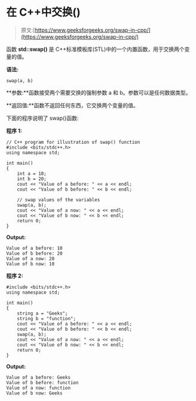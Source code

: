 # 在 C++中交换()

> 原文:[https://www.geeksforgeeks.org/swap-in-cpp/](https://www.geeksforgeeks.org/swap-in-cpp/)

函数 **std::swap()** 是 C++标准模板库(STL)中的一个内置函数，用于交换两个变量的值。

**语法:**

```
swap(a, b)

```

**参数:**函数接受两个需要交换的强制参数 a 和 b。参数可以是任何数据类型。

**返回值:**函数不返回任何东西，它交换两个变量的值。

下面的程序说明了 swap()函数:

**程序 1:**

```
// C++ program for illustration of swap() function
#include <bits/stdc++.h>
using namespace std;

int main()
{
    int a = 10;
    int b = 20;
    cout << "Value of a before: " << a << endl;
    cout << "Value of b before: " << b << endl;

    // swap values of the variables
    swap(a, b);
    cout << "Value of a now: " << a << endl;
    cout << "Value of b now: " << b << endl;
    return 0;
}
```

**Output:**

```
Value of a before: 10
Value of b before: 20
Value of a now: 20
Value of b now: 10

```

**程序 2:**

```
#include <bits/stdc++.h>
using namespace std;

int main()
{
    string a = "Geeks";
    string b = "function";
    cout << "Value of a before: " << a << endl;
    cout << "Value of b before: " << b << endl;
    swap(a, b);
    cout << "Value of a now: " << a << endl;
    cout << "Value of b now: " << b << endl;
    return 0;
}
```

**Output:**

```
Value of a before: Geeks
Value of b before: function
Value of a now: function
Value of b now: Geeks

```